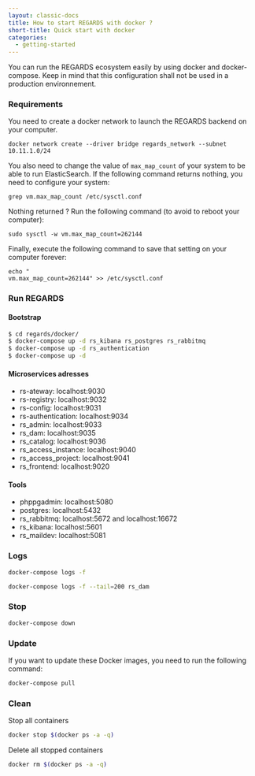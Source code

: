 ```yaml
---
layout: classic-docs
title: How to start REGARDS with docker ?
short-title: Quick start with docker
categories:
  - getting-started
---
```



You can run the REGARDS ecosystem easily by using docker and docker-compose.
Keep in mind that this configuration shall not be used in a production environnement.

### Requirements

You need to create a docker network to launch the REGARDS backend on your computer.
```
docker network create --driver bridge regards_network --subnet 10.11.1.0/24
```

You also need to change the value of `max_map_count` of your system to be able to run ElasticSearch. If the following command returns nothing, you need to configure your system:
```
grep vm.max_map_count /etc/sysctl.conf
```

Nothing returned ? Run the following command (to avoid to reboot your computer):
```
sudo sysctl -w vm.max_map_count=262144
```

Finally, execute the following command to save that setting on your computer forever:
```
echo "
vm.max_map_count=262144" >> /etc/sysctl.conf
```

### Run REGARDS 

#### Bootstrap

```bash
$ cd regards/docker/
$ docker-compose up -d rs_kibana rs_postgres rs_rabbitmq
$ docker-compose up -d rs_authentication
$ docker-compose up -d
```

#### Microservices adresses

- rs-ateway: localhost:9030
- rs-registry: localhost:9032
- rs-config: localhost:9031
- rs-authentication: localhost:9034
- rs_admin: localhost:9033
- rs_dam: localhost:9035
- rs_catalog: localhost:9036
- rs_access_instance: localhost:9040
- rs_access_project: localhost:9041
- rs_frontend: localhost:9020

#### Tools

- phppgadmin: localhost:5080
- postgres: localhost:5432
- rs_rabbitmq: localhost:5672 and localhost:16672
- rs_kibana: localhost:5601 
- rs_maildev: localhost:5081

### Logs

```bash
docker-compose logs -f
```

```bash
docker-compose logs -f --tail=200 rs_dam
```

### Stop

```bash
docker-compose down
```

### Update

If you want to update these Docker images, you need to run the following command:   

```bash
docker-compose pull
```

### Clean

Stop all containers  
```bash
docker stop $(docker ps -a -q)
```

Delete all stopped containers  
```bash
docker rm $(docker ps -a -q)
```
